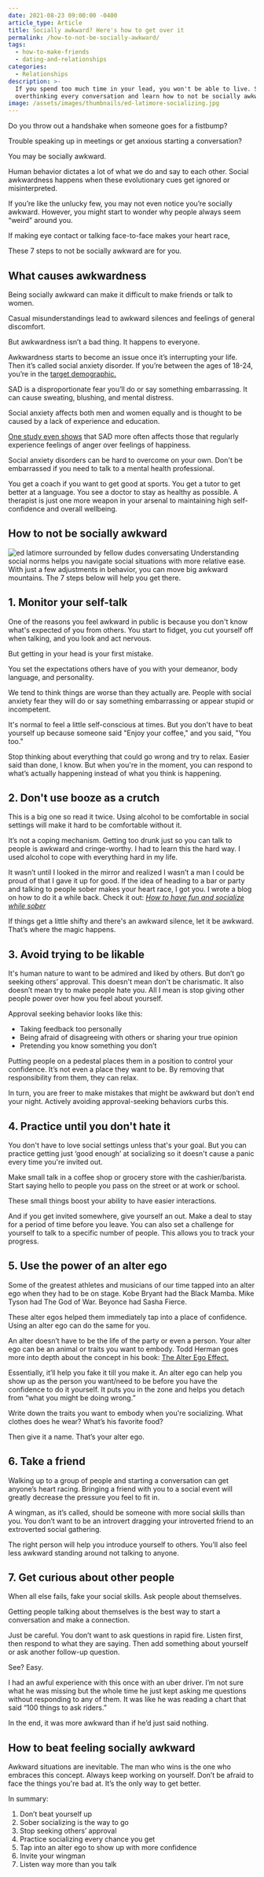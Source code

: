 ```yaml
---
date: 2021-08-23 09:00:00 -0400
article_type: Article
title: Socially awkward? Here's how to get over it
permalink: /how-to-not-be-socially-awkward/
tags:
  - how-to-make-friends
  - dating-and-relationships
categories:
  - Relationships
description: >-
  If you spend too much time in your lead, you won't be able to live. Stop
  overthinking every conversation and learn how to not be socially awkward. 
image: /assets/images/thumbnails/ed-latimore-socializing.jpg
---
```

Do you throw out a handshake when someone goes for a fistbump?

Trouble speaking up in meetings or get anxious starting a conversation?

You may be socially awkward.

Human behavior dictates a lot of what we do and say to each other. Social awkwardness happens when these evolutionary cues get ignored or misinterpreted.

If you’re like the unlucky few, you may not even notice you’re socially awkward. However, you might start to wonder why people always seem “weird” around you.

If making eye contact or talking face-to-face makes your heart race,

These 7 steps to not be socially awkward are for you.

## What causes awkwardness

Being socially awkward can make it difficult to make friends or talk to women.

Casual misunderstandings lead to awkward silences and feelings of general discomfort.

But awkwardness isn’t a bad thing. It happens to everyone.

Awkwardness starts to become an issue once it’s interrupting your life. Then it’s called social anxiety disorder. If you’re between the ages of 18-24, you’re in the [target demographic.](https://journals.plos.org/plosone/article?id=10.1371/journal.pone.0239133)

SAD is a disproportionate fear you’ll do or say something embarrassing. It can cause sweating, blushing, and mental distress.

Social anxiety affects both men and women equally and is thought to be caused by a lack of experience and education.

[One study even shows](https://www.ncbi.nlm.nih.gov/pmc/articles/PMC2846378/) that SAD more often affects those that regularly experience feelings of anger over feelings of happiness.

Social anxiety disorders can be hard to overcome on your own. Don't be embarrassed if you need to talk to a mental health professional.

You get a coach if you want to get good at sports. You get a tutor to get better at a language. You see a doctor to stay as healthy as possible. A therapist is just one more weapon in your arsenal to maintaining high self-confidence and overall wellbeing.

## How to not be socially awkward

![ed latimore surrounded by fellow dudes conversating](/assets/images/posts/2021/ed-holding-court.jpg) Understanding social norms helps you navigate social situations with more relative ease. With just a few adjustments in behavior, you can move big awkward mountains. The 7 steps below will help you get there.

## 1\. Monitor your self-talk

One of the reasons you feel awkward in public is because you don't know what's expected of you from others. You start to fidget, you cut yourself off when talking, and you look and act nervous.

But getting in your head is your first mistake.

You set the expectations others have of you with your demeanor, body language, and personality.

We tend to think things are worse than they actually are. People with social anxiety fear they will do or say something embarrassing or appear stupid or incompetent.

It's normal to feel a little self-conscious at times. But you don't have to beat yourself up because someone said "Enjoy your coffee," and you said, "You too."

Stop thinking about everything that could go wrong and try to relax. Easier said than done, I know. But when you're in the moment, you can respond to what’s actually happening instead of what you think is happening.

## 2\. Don't use booze as a crutch

This is a big one so read it twice. Using alcohol to be comfortable in social settings will make it hard to be comfortable without it.

It’s not a coping mechanism. Getting too drunk just so you can talk to people is awkward and cringe-worthy. I had to learn this the hard way. I used alcohol to cope with everything hard in my life.

It wasn’t until I looked in the mirror and realized I wasn’t a man I could be proud of that I gave it up for good. If the idea of heading to a bar or party and talking to people sober makes your heart race, I got you. I wrote a blog on how to do it a while back. Check it out: *[How to have fun and socialize while sober](https://edlatimore.com/how-to-have-fun-and-socialize-sober/)*

If things get a little shifty and there's an awkward silence, let it be awkward. That’s where the magic happens.

## 3\. Avoid trying to be likable

It's human nature to want to be admired and liked by others. But don’t go seeking others’ approval. This doesn't mean don't be charismatic. It also doesn’t mean try to make people hate you. All I mean is stop giving other people power over how you feel about yourself.

Approval seeking behavior looks like this:

* Taking feedback too personally
* Being afraid of disagreeing with others or sharing your true opinion
* Pretending you know something you don’t

Putting people on a pedestal places them in a position to control your confidence. It’s not even a place they want to be. By removing that responsibility from them, they can relax.

In turn, you are freer to make mistakes that might be awkward but don’t end your night. Actively avoiding approval-seeking behaviors curbs this.

## 4\. Practice until you don't hate it

You don't have to love social settings unless that's your goal. But you can practice getting just ‘good enough’ at socializing so it doesn't cause a panic every time you're invited out.

Make small talk in a coffee shop or grocery store with the cashier/barista. Start saying hello to people you pass on the street or at work or school.

These small things boost your ability to have easier interactions.

And if you get invited somewhere, give yourself an out. Make a deal to stay for a period of time before you leave. You can also set a challenge for yourself to talk to a specific number of people. This allows you to track your progress.

## 5\. Use the power of an alter ego

Some of the greatest athletes and musicians of our time tapped into an alter ego when they had to be on stage. Kobe Bryant had the Black Mamba. Mike Tyson had The God of War. Beyonce had Sasha Fierce.

These alter egos helped them immediately tap into a place of confidence. Using an alter ego can do the same for you.

An alter doesn’t have to be the life of the party or even a person. Your alter ego can be an animal or traits you want to embody. Todd Herman goes more into depth about the concept in his book: [The Alter Ego Effect.](https://alteregoeffect.com/)

Essentially, it’ll help you fake it till you make it. An alter ego can help you show up as the person you want/need to be before you have the confidence to do it yourself. It puts you in the zone and helps you detach from “what you might be doing wrong.”

Write down the traits you want to embody when you're socializing. What clothes does he wear? What’s his favorite food?

Then give it a name. That’s your alter ego.

## 6\. Take a friend

Walking up to a group of people and starting a conversation can get anyone’s heart racing. Bringing a friend with you to a social event will greatly decrease the pressure you feel to fit in.

A wingman, as it’s called, should be someone with more social skills than you. You don’t want to be an introvert dragging your introverted friend to an extroverted social gathering.

The right person will help you introduce yourself to others. You’ll also feel less awkward standing around not talking to anyone.

## 7\. Get curious about other people

When all else fails, fake your social skills. Ask people about themselves.

Getting people talking about themselves is the best way to start a conversation and make a connection.

Just be careful. You don’t want to ask questions in rapid fire. Listen first, then respond to what they are saying. Then add something about yourself or ask another follow-up question.

See? Easy.

I had an awful experience with this once with an uber driver. I’m not sure what he was missing but the whole time he just kept asking me questions without responding to any of them. It was like he was reading a chart that said “100 things to ask riders.”

In the end, it was more awkward than if he’d just said nothing.

## How to beat feeling socially awkward

Awkward situations are inevitable. The man who wins is the one who embraces this concept. Always keep working on yourself. Don’t be afraid to face the things you're bad at. It’s the only way to get better.

In summary:

1. Don’t beat yourself up
2. Sober socializing is the way to go
3. Stop seeking others’ approval
4. Practice socializing every chance you get
5. Tap into an alter ego to show up with more confidence
6. Invite your wingman
7. Listen way more than you talk
